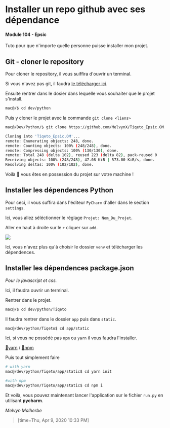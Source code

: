 # Installer un repo github avec ses dépendance

#### Module 104 - Epsic

Tuto pour que n'importe quelle personne puisse installer mon projet.


## Git - cloner le repository

Pour cloner le repository, il vous suiffira d'ouvrir un terminal.

Si vous n'avez pas git, il faudra [le télécharger ici](https://git-scm.com/).

Ensuite rentrer dans le dosier dans lequelle vous souhaiter que le projet s'install.
```bash
mac@/$ cd dev/python
```
Puis y cloner le projet avec la commande `git clone <liens>`
```bash
mac@/Dev/Python/$ git clone https://github.com/MelvynX/Tiqeto_Epsic.OM.git

Cloning into 'Tiqeto_Epsic.OM'...
remote: Enumerating objects: 248, done.
remote: Counting objects: 100% (248/248), done.
remote: Compressing objects: 100% (130/130), done.
remote: Total 248 (delta 102), reused 223 (delta 82), pack-reused 0
Receiving objects: 100% (248/248), 47.08 KiB | 573.00 KiB/s, done.
Resolving deltas: 100% (102/102), done.
```

Voilà 🤩 vous êtes en possession du projet sur votre machine !


## Installer les dépendences Python

Pour ceci, il vous suffira dans l'éditeur `PyCharm` d'aller dans le section `settings`.

Ici, vous allez séléctionner le réglage `Projet: Nom_Du_Projet`.

Aller en haut à droite sur le `+` cliquer sur `add`.

![](https://i.imgur.com/H6xm15r.png)

Ici, vous n'avez plus qu'à choisir le dossier `venv` et télécharger les dépendences.

## Installer les dépendences package.json
*Pour le javascript et css.*

Ici, il faudra ouvrir un terminal.

Rentrer dans le projet.
```bash
mac@/$ cd dev/python/Tiqeto
```
Il faudra rentrer dans le dossier `app` puis dans `static`.
```bash
mac@/dev/python/Tiqeto$ cd app/static
```
Ici, si vous ne possédé pas `npm` ou `yarn` il vous faudra l'installer.

[🐳yarn](https://yarnpkg.com/) / [🦀npm](https://www.npmjs.com/)

Puis tout simplement faire
```bash
# with yarn
mac@/dev/python/Tiqeto/app/static$ cd yarn init

#with npm
mac@/dev/python/Tiqeto/app/static$ cd npm i
```

Et voilà, vous pouvez maintenant lancer l'application sur le fichier `run.py` en utilisant **pycharm**.

*Melvyn Malherbe*

> [time=Thu, Apr 9, 2020 10:33 PM]
